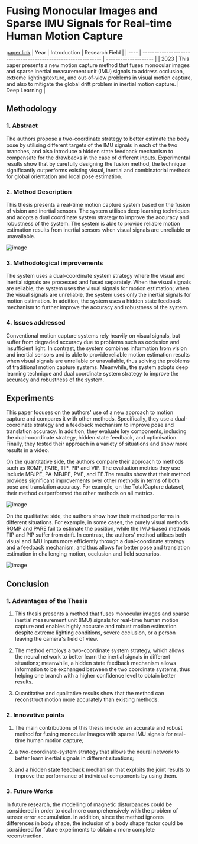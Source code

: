# Fusing Monocular Images and Sparse IMU Signals for Real-time Human Motion Capture
[paper link](https://arxiv.org/pdf/2309.00310) 
| Year | Introduction                                                         | Research Field                 |
| ---- | ------------------------------------------------------------ | -------------------- |
| 2023 |  This paper presents a new motion capture method that fuses monocular images and sparse inertial measurement unit (IMU) signals to address occlusion, extreme lighting/texture, and out-of-view problems in visual motion capture, and also to mitigate the global drift problem in inertial motion capture.         | Deep Learning         |

## Methodology

### 1. Abstract
The authors propose a two-coordinate strategy to better estimate the body pose by utilising different targets of the IMU signals in each of the two branches, and also introduce a hidden state feedback mechanism to compensate for the drawbacks in the case of different inputs. Experimental results show that by carefully designing the fusion method, the technique significantly outperforms existing visual, inertial and combinatorial methods for global orientation and local pose estimation. 

### 2. Method Description 
This thesis presents a real-time motion capture system based on the fusion of vision and inertial sensors. The system utilises deep learning techniques and adopts a dual coordinate system strategy to improve the accuracy and robustness of the system. The system is able to provide reliable motion estimation results from inertial sensors when visual signals are unreliable or unavailable.

![image](https://github.com/user-attachments/assets/8f576f3f-9698-4645-a118-4fc10d645f39)

### 3. Methodological improvements
The system uses a dual-coordinate system strategy where the visual and inertial signals are processed and fused separately. When the visual signals are reliable, the system uses the visual signals for motion estimation; when the visual signals are unreliable, the system uses only the inertial signals for motion estimation. In addition, the system uses a hidden state feedback mechanism to further improve the accuracy and robustness of the system.

### 4. Issues addressed 
Conventional motion capture systems rely heavily on visual signals, but suffer from degraded accuracy due to problems such as occlusion and insufficient light. In contrast, the system combines information from vision and inertial sensors and is able to provide reliable motion estimation results when visual signals are unreliable or unavailable, thus solving the problems of traditional motion capture systems. Meanwhile, the system adopts deep learning technique and dual coordinate system strategy to improve the accuracy and robustness of the system.

## Experiments
This paper focuses on the authors' use of a new approach to motion capture and compares it with other methods. Specifically, they use a dual-coordinate strategy and a feedback mechanism to improve pose and translation accuracy. In addition, they evaluate key components, including the dual-coordinate strategy, hidden state feedback, and optimisation. Finally, they tested their approach in a variety of situations and show more results in a video.

On the quantitative side, the authors compare their approach to methods such as ROMP, PARE, TIP, PIP and VIP. The evaluation metrics they use include MPJPE, PA-MPJPE, PVE, and TE.The results show that their method provides significant improvements over other methods in terms of both pose and translation accuracy. For example, on the TotalCapture dataset, their method outperformed the other methods on all metrics.

![image](https://github.com/user-attachments/assets/513c003a-9416-4d70-bf4f-9646337f24dc)

On the qualitative side, the authors show how their method performs in different situations. For example, in some cases, the purely visual methods ROMP and PARE fail to estimate the position, while the IMU-based methods TIP and PIP suffer from drift. In contrast, the authors' method utilises both visual and IMU inputs more efficiently through a dual-coordinate strategy and a feedback mechanism, and thus allows for better pose and translation estimation in challenging motion, occlusion and field scenarios. 

![image](https://github.com/user-attachments/assets/2b1388f7-a9b3-433c-b798-bcadf3713e81)

## Conclusion

### 1. Advantages of the Thesis
  1. This thesis presents a method that fuses monocular images and sparse inertial measurement unit (IMU) signals for real-time human motion capture and enables highly accurate and robust motion estimation despite extreme lighting conditions, severe occlusion, or a person leaving the camera's field of view.
  
  2. The method employs a two-coordinate system strategy, which allows the neural network to better learn the inertial signals in different situations; meanwhile, a hidden state feedback mechanism allows information to be exchanged between the two coordinate systems, thus helping one branch with a higher confidence level to obtain better results.
  
  3. Quantitative and qualitative results show that the method can reconstruct motion more accurately than existing methods.

### 2. Innovative points
  1. The main contributions of this thesis include: an accurate and robust method for fusing monocular images with sparse IMU signals for real-time human motion capture;
  
  2. a two-coordinate-system strategy that allows the neural network to better learn inertial signals in different situations;
  
  3. and a hidden state feedback mechanism that exploits the joint results to improve the performance of individual components by using them.
 
### 3. Future Works
In future research, the modelling of magnetic disturbances could be considered in order to deal more comprehensively with the problem of sensor error accumulation. In addition, since the method ignores differences in body shape, the inclusion of a body shape factor could be considered for future experiments to obtain a more complete reconstruction.
